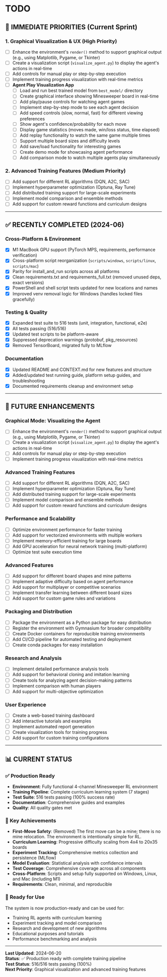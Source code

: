 # TODO

## 🎯 **IMMEDIATE PRIORITIES** (Current Sprint)

### 1. **Graphical Visualization & UX** (High Priority)
- [ ] Enhance the environment's `render()` method to support graphical output (e.g., using Matplotlib, Pygame, or Tkinter)
- [ ] Create a visualization script (`visualize_agent.py`) to display the agent's actions in real-time
- [ ] Add controls for manual play or step-by-step execution
- [ ] Implement training progress visualization with real-time metrics
- [ ] **Agent Play Visualization App**
  - [ ] Load and run best trained model from `best_model/` directory
  - [ ] Create graphical interface showing Minesweeper board in real-time
  - [ ] Add play/pause controls for watching agent games
  - [ ] Implement step-by-step mode to see each agent decision
  - [ ] Add speed controls (slow, normal, fast) for different viewing preferences
  - [ ] Show agent's confidence/probability for each move
  - [ ] Display game statistics (moves made, win/loss status, time elapsed)
  - [ ] Add replay functionality to watch the same game multiple times
  - [ ] Support multiple board sizes and difficulty levels
  - [ ] Add save/load functionality for interesting games
  - [ ] Create demo mode for showcasing agent performance
  - [ ] Add comparison mode to watch multiple agents play simultaneously

### 2. **Advanced Training Features** (Medium Priority)
- [ ] Add support for different RL algorithms (DQN, A2C, SAC)
- [ ] Implement hyperparameter optimization (Optuna, Ray Tune)
- [ ] Add distributed training support for large-scale experiments
- [ ] Implement model comparison and ensemble methods
- [ ] Add support for custom reward functions and curriculum designs

---

## ✅ **RECENTLY COMPLETED (2024-06)**

### Cross-Platform & Environment
- [x] M1 MacBook GPU support (PyTorch MPS, requirements, performance verification)
- [x] Cross-platform script reorganization (`scripts/windows`, `scripts/linux`, `scripts/mac`)
- [x] Parity for install_and_run scripts across all platforms
- [x] Clean requirements.txt and requirements_full.txt (removed unused deps, exact versions)
- [x] PowerShell and shell script tests updated for new locations and names
- [x] Improved venv removal logic for Windows (handles locked files gracefully)

### Testing & Quality
- [x] Expanded test suite to 516 tests (unit, integration, functional, e2e)
- [x] All tests passing (516/516)
- [x] Updated test scripts to be platform-aware
- [x] Suppressed deprecation warnings (protobuf, pkg_resources)
- [x] Removed TensorBoard, migrated fully to MLflow

### Documentation
- [x] Updated README and CONTEXT.md for new features and structure
- [x] Added/updated test running guide, platform setup guides, and troubleshooting
- [x] Documented requirements cleanup and environment setup

---

## 🚀 **FUTURE ENHANCEMENTS**

### Graphical Mode: Visualizing the Agent
- [ ] Enhance the environment's `render()` method to support graphical output (e.g., using Matplotlib, Pygame, or Tkinter)
- [ ] Create a visualization script (`visualize_agent.py`) to display the agent's actions in real-time
- [ ] Add controls for manual play or step-by-step execution
- [ ] Implement training progress visualization with real-time metrics

### Advanced Training Features
- [ ] Add support for different RL algorithms (DQN, A2C, SAC)
- [ ] Implement hyperparameter optimization (Optuna, Ray Tune)
- [ ] Add distributed training support for large-scale experiments
- [ ] Implement model comparison and ensemble methods
- [ ] Add support for custom reward functions and curriculum designs

### Performance and Scalability
- [ ] Optimize environment performance for faster training
- [ ] Add support for vectorized environments with multiple workers
- [ ] Implement memory-efficient training for large boards
- [ ] Add GPU acceleration for neural network training (multi-platform)
- [ ] Optimize test suite execution time

### Advanced Features
- [ ] Add support for different board shapes and mine patterns
- [ ] Implement adaptive difficulty based on agent performance
- [ ] Add support for multiplayer or competitive scenarios
- [ ] Implement transfer learning between different board sizes
- [ ] Add support for custom game rules and variations

### Packaging and Distribution
- [ ] Package the environment as a Python package for easy distribution
- [ ] Register the environment with Gymnasium for broader compatibility
- [ ] Create Docker containers for reproducible training environments
- [ ] Add CI/CD pipeline for automated testing and deployment
- [ ] Create conda packages for easy installation

### Research and Analysis
- [ ] Implement detailed performance analysis tools
- [ ] Add support for behavioral cloning and imitation learning
- [ ] Create tools for analyzing agent decision-making patterns
- [ ] Implement comparison with human players
- [ ] Add support for multi-objective optimization

### User Experience
- [ ] Create a web-based training dashboard
- [ ] Add interactive tutorials and examples
- [ ] Implement automated report generation
- [ ] Create visualization tools for training progress
- [ ] Add support for custom training configurations

---

## 📊 **CURRENT STATUS**

### ✅ **Production Ready**
- **Environment**: Fully functional 4-channel Minesweeper RL environment
- **Training Pipeline**: Complete curriculum learning system (7 stages)
- **Test Suite**: 516 tests passing (100% success rate)
- **Documentation**: Comprehensive guides and examples
- **Quality**: All quality gates met

### 🎯 **Key Achievements**
- **First-Move Safety**: (Removed) The first move can be a mine; there is no mine relocation. The environment is intentionally simple for RL.
- **Curriculum Learning**: Progressive difficulty scaling from 4x4 to 20x35 boards
- **Experiment Tracking**: Comprehensive metrics collection and persistence (MLflow)
- **Model Evaluation**: Statistical analysis with confidence intervals
- **Test Coverage**: Comprehensive coverage across all components
- **Cross-Platform**: Scripts and setup fully supported on Windows, Linux, and Mac (including M1)
- **Requirements**: Clean, minimal, and reproducible

### 🚀 **Ready for Use**
The system is now production-ready and can be used for:
- Training RL agents with curriculum learning
- Experiment tracking and model comparison
- Research and development of new algorithms
- Educational purposes and tutorials
- Performance benchmarking and analysis

---

**Last Updated**: 2024-06-20  
**Status**: ✅ Production ready with complete training pipeline  
**Test Status**: 516/516 tests passing (100%)  
**Next Priority**: Graphical visualization and advanced training features 
